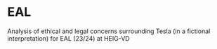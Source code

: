# EAL
Analysis of ethical and legal concerns surrounding Tesla (in a fictional interpretation) for EAL (23/24) at HEIG-VD
